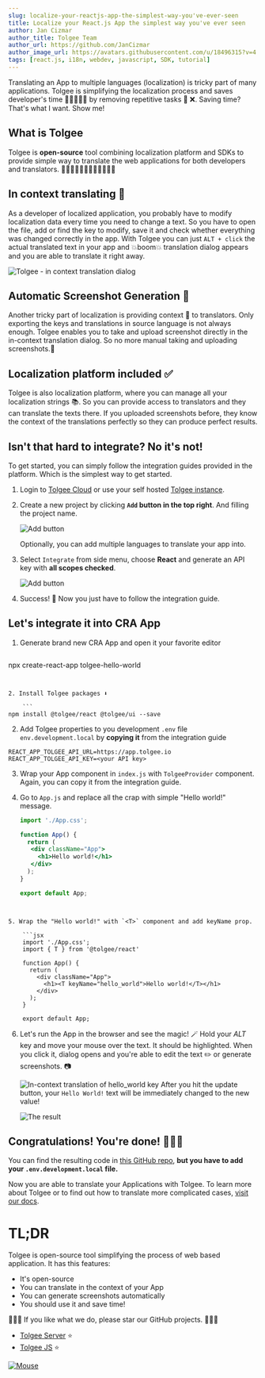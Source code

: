 ```yaml
---
slug: localize-your-reactjs-app-the-simplest-way-you've-ever-seen
title: Localize your React.js App the simplest way you've ever seen
author: Jan Cizmar
author_title: Tolgee Team
author_url: https://github.com/JanCizmar
author_image_url: https://avatars.githubusercontent.com/u/18496315?v=4
tags: [react.js, i18n, webdev, javascript, SDK, tutorial]
---
```


Translating an App to multiple languages (localization) is tricky part of many applications. Tolgee is simplifying the localization process and saves developer's time 👨‍💻👩🏻‍💻 by removing repetitive tasks 🔁 ❌. Saving time? That's what I want. Show me!

<!--truncate-->

## What is Tolgee
Tolgee is **open-source** tool combining localization platform and SDKs to provide simple way to translate the web applications for both developers and translators. 👨‍💻👩🏻‍💻🧖🏼👩🏻‍💻🧖🏼

## In context translating 📖
As a developer of localized application, you probably have to modify localization data every time you need to change a text. So you have to open the file, add or find the key to modify, save it and check whether everything was changed correctly in the app. With Tolgee you can just `ALT + click` the actual translated text in your app and 💥boom💥 translation dialog appears and you are able to translate it right away.

![Tolgee - in context translation dialog](https://dev-to-uploads.s3.amazonaws.com/uploads/articles/43135o8bo4w65qw868kc.png)
 
## Automatic Screenshot Generation 📸
Another tricky part of localization is providing context 📖 to translators. Only exporting the keys and translations in source language is not always enough. Tolgee enables you to take and upload screenshot directly in the in-context translation dialog. So no more manual taking and uploading screenshots.🌄

## Localization platform included ✅
Tolgee is also localization platform, where you can manage all your localization strings 📚. So you can provide access to translators and they can translate the texts there. If you uploaded screenshots before, they know the context of the translations perfectly so they can produce perfect results.

## Isn't that hard to integrate? No it's not!
To get started, you can simply follow the integration guides provided in the platform. Which is the simplest way to get started. 

1. Login to [Tolgee Cloud](https://app.tolgee.io) or use your self hosted [Tolgee instance](https://tolgee.io/docs/server_and_web_app/self_hosting/running_with_docker).

2. Create a new project by clicking **`Add` button in the top right**. And filling the project name.

    ![Add button](https://dev-to-uploads.s3.amazonaws.com/uploads/articles/3993x5vuqmrfqbvz6lov.png)
 
    Optionally, you can add multiple languages to translate your app into.

3. Select `Integrate` from side menu, choose **React** and generate an API key with **all scopes checked**.

    ![Add button](https://dev-to-uploads.s3.amazonaws.com/uploads/articles/iwnhivvi8fr48u16iy4a.png)

4. Success! 🎉 Now you just have to follow the integration guide.

## Let's integrate it into CRA App 
1. Generate brand new CRA App and open it your favorite editor

    ```bash
npx create-react-app tolgee-hello-world
```


2. Install Tolgee packages ⬇️

    ```
npm install @tolgee/react @tolgee/ui --save
```


2. Add Tolgee properties to you development `.env` file `env.development.local` by **copying it** from the integration guide
```
REACT_APP_TOLGEE_API_URL=https://app.tolgee.io
REACT_APP_TOLGEE_API_KEY=<your API key>
```


3. Wrap your App component in `index.js` with `TolgeeProvider` component. Again, you can copy it from the integration guide.

4. Go to `App.js` and replace all the crap with simple "Hello world!" message.

    ```jsx
    import './App.css';

    function App() {
      return (
       <div className="App">
         <h1>Hello world!</h1>
       </div>
      );
    }
    
    export default App;
```


5. Wrap the "Hello world!" with `<T>` component and add keyName prop.

    ```jsx
    import './App.css';
    import { T } from '@tolgee/react'
    
    function App() {
      return (
        <div className="App">
          <h1><T keyName="hello_world">Hello world!</T></h1>
        </div>
      );
    }
    
    export default App;
```

6. Let's run the App in the browser and see the magic! 🪄 Hold your *ALT* key and move your mouse over the text. It should be highlighted. When you click it, dialog opens and you're able to edit the text ✏️ or generate screenshots. 📷

    ![In-context translation of hello_world key](https://dev-to-uploads.s3.amazonaws.com/uploads/articles/vz4o6exaqanlxcm6ruft.png)
    After you hit the update button, your `Hello World!` text will be immediately changed to the new value!

    ![The result](https://dev-to-uploads.s3.amazonaws.com/uploads/articles/wqd1z1v4ubq0oxfuhmz1.png)
 
## Congratulations! You're done! 🎉🎉🎉

You can find the resulting code in [this GitHub repo](https://github.com/JanCizmar/tolgee-react-hello-world), **but you have to add your `.env.development.local` file.**

Now you are able to translate your Applications with Tolgee. To learn more about Tolgee or to find out how to translate more complicated cases, [visit our docs](https://tolgee.io).

# TL;DR

Tolgee is open-source tool simplifying the process of web based application. It has this features:
 
  - It's open-source
  - You can translate in the context of your App
  - You can generate screenshots automatically
  - You should use it and save time!

 🙏🙏🙏 If you like what we do, please star our GitHub projects. 🙏🙏🙏
 - [Tolgee Server](https://github.com/tolgee/server) ⭐
 - [Tolgee JS](https://github.com/tolgee/tolgee-js) ⭐


[![Mouse](https://dev-to-uploads.s3.amazonaws.com/uploads/articles/rq3xtc3ikjzpbkx3it93.jpg)](https://tolgee.io)